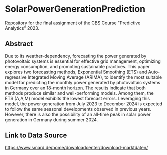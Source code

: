 # SolarPowerGenerationPrediction
Repository for the final assignment of the CBS Course "Predictive Analytics" 2023.

## Abstract
Due to its weather-dependency, forecasting the power generated by photovoltaic systems is essential for effective grid management, optimizing energy consumption, and promoting sustainable practices. This paper explores two forecasting methods, Exponential Smoothing (ETS) and Auto-regressive Integrated Moving Average (ARIMA), to identify the most suitable model for predicting the monthly power generated by photovoltaic systems in Germany over an 18-month horizon. The results indicate that both methods produce similar and well-performing models. Among them, the ETS (A,A,M) model exhibits the lowest forecast errors. Leveraging this model, the power generation from July 2023 to December 2024 is expected to follow the same seasonal developments observed in previous years. However, there is also the possibility of an all-time peak in solar power generation in Germany during summer 2024.

## Link to Data Source
https://www.smard.de/home/downloadcenter/download-marktdaten/

 
